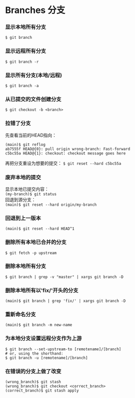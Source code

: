 # Branches 分支

### 显示本地所有分支
`$ git branch`  

### 显示远程所有分支
`$ git branch -r`  

### 显示所有分支(本地/远程)
`$ git branch -a`  

### 从已提交的文件创建分支
`$ git checkout -b <branch>`  

### 拉错了分支
先查看当前的HEAD指向：
```
(main)$ git reflog
ab7555f HEAD@{0}: pull origin wrong-branch: Fast-forward
c5bc55a HEAD@{1}: checkout: checkout message goes here
```  
再把分支重设为想要的提交： 
`$ git reset --hard c5bc55a` 

### 废弃本地的提交
显示本地已提交内容：  
`(my-branch)$ git status`  
回退到源分支：  
`(main)$ git reset --hard origin/my-branch`

### 回退到上一版本
`(main)$ git reset --hard HEAD^1`  

### 删除所有本地已合并的分支
`$ git fetch -p upstream`  

### 删除本地所有分支
`$ git branch | grep -v "master" | xargs git branch -D `

### 删除本地所有以'fix/'开头的分支
`(main)$ git branch | grep 'fix/' | xargs git branch -D`

### 重新命名分支
`(main)$ git branch -m new-name` 

### 为本地分支设置远程分支作为上游
```
$ git branch --set-upstream-to [remotename]/[branch]
# or, using the shorthand:
$ git branch -u [remotename]/[branch]
``` 

### 在错误的分支上做了改变
```
(wrong_branch)$ git stash
(wrong_branch)$ git checkout <correct_branch>
(correct_branch)$ git stash apply
``` 